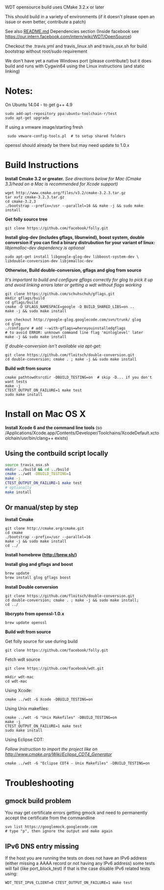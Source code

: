WDT opensource build uses CMake 3.2.x or later

This should build in a variety of environments (if it doesn't please open
an issue or even better, contribute a patch)

See also [README.md](../README.md#dependencies) Dependencies section
(Inside facebook see https://our.intern.facebook.com/intern/wiki/WDT/OpenSource)

Checkout the .travis.yml and travis_linux.sh and travis_osx.sh
for build bootstrap without root/sudo requirement

We don't have yet a native Windows port (please contribute!) but it does
build and runs with Cygwin64 using the Linux instructions (and static linking)

# Notes:
 On Ubuntu 14.04 - to get g++ 4.9
 ```
 sudo add-apt-repository ppa:ubuntu-toolchain-r/test
 sudo apt-get upgrade
 ```
If using a vmware image/starting fresh
```
 sudo vmware-config-tools.pl  # to setup shared folders
```

openssl should already be there but may need update to 1.0.x

# Build Instructions
__Install Cmake 3.2 or greater.__
*See directions below for Mac
(Cmake 3.3/head on a Mac is recommended for Xcode support)*
```
wget http://www.cmake.org/files/v3.2/cmake-3.2.3.tar.gz
tar xvfz cmake-3.2.3.tar.gz
cd cmake-3.2.3
./bootstrap --prefix=/usr --parallel=16 && make -j && sudo make install
```
__Get folly source tree__
```
git clone https://github.com/facebook/folly.git
```
__Install glog-dev (includes gflags, libunwind), boost system, double conversion
if you can find a binary distrubution for your variant of linux:__
*libjemalloc-dev dependency is optional*

```
sudo apt-get install libgoogle-glog-dev libboost-system-dev \
libdouble-conversion-dev libjemalloc-dev
```

__Otherwise, Build double-conversion, gflags and glog from source__

*It's important to build and configure gflags correctly for glog to pick it up
and avoid linking errors later or getting a wdt without flags working*
```
git clone https://github.com/schuhschuh/gflags.git
mkdir gflags/build
cd gflags/build
cmake -D GFLAGS_NAMESPACE=google -D BUILD_SHARED_LIBS=on ..
make -j && sudo make install
```

```
svn checkout http://google-glog.googlecode.com/svn/trunk/ glog
cd glog
./configure # add --with-gflags=whereyouinstalledgflags
# to avoid ERROR: unknown command line flag 'minloglevel' later
make -j && sudo make install
```

*If double-conversion isn't available via apt-get:*
```
git clone https://github.com/floitsch/double-conversion.git
cd double-conversion; cmake . ; make -j && sudo make install
```


__Build wdt from source__
```
cmake pathtowdtsrcdir -DBUILD_TESTING=on  # skip -D... if you don't want tests
make -j
CTEST_OUTPUT_ON_FAILURE=1 make test
sudo make install
```
# Install on Mac OS X

__Install Xcode 6 and the command line tools__ (so
/Applications/Xcode.app/Contents/Developer/Toolchains/XcodeDefault.xctoolchain/usr/bin/clang++
exists)


## Using the contbuild script locally

```sh
source travis_osx.sh
mkdir ../build && cd ../build
cmake ../wdt -DBUILD_TESTING=1
make -j
CTEST_OUTPUT_ON_FAILURE=1 make test
# optionally
make install
```

## Or manual/step by step

__Install Cmake__

```
git clone http://cmake.org/cmake.git
cd cmake
./bootstrap --prefix=/usr --parallel=16
make -j && sudo make install
cd ../
```
__Install homebrew (http://brew.sh/)__

__Install glog and gflags and boost__
```sh
brew update
brew install glog gflags boost
```
__Install Double conversion__
```
git clone https://github.com/floitsch/double-conversion.git
cd double-conversion; cmake . ; make -j && sudo make install;
cd ../
```

__libcrypto from openssl-1.0.x__

```
brew update openssl
```


__Build wdt from source__

Get folly source for use during build
```
git clone https://github.com/facebook/folly.git
```
Fetch wdt source
```
git clone https://github.com/facebook/wdt.git
```

```
mkdir wdt-mac
cd wdt-mac
```
Using Xcode:
```
cmake ../wdt -G Xcode -DBUILD_TESTING=on
```

Using Unix makefiles:
```
cmake ../wdt -G "Unix Makefiles" -DBUILD_TESTING=on
make -j
CTEST_OUTPUT_ON_FAILURE=1 make test
sudo make install
```

Using Eclipse CDT:

*Follow instruction to import the project like on
http://www.cmake.org/Wiki/Eclipse_CDT4_Generator*
```
cmake ../wdt -G "Eclipse CDT4 - Unix Makefiles" -DBUILD_TESTING=on
```


# Troubleshooting

## gmock build problem
You may get certificate errors getting gmock and need to permanently
accept the certificate from the commandline

```
svn list https://googlemock.googlecode.com
# type "p", then ignore the output and make again
```

## IPv6 DNS entry missing
If the host you are running the tests on does not have an IPv6 address (either
missing a AAAA record or not having any IPv6 address) some tests will fail
(like port_block_test) if that is the case disable IPv6 related tests using:
```
WDT_TEST_IPV6_CLIENT=0 CTEST_OUTPUT_ON_FAILURE=1 make test
```
